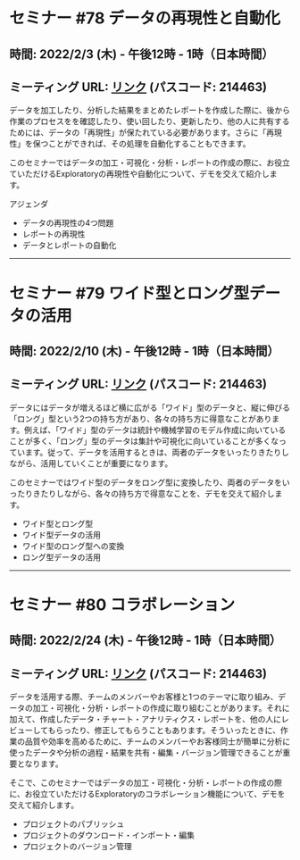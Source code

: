 # セミナー #78 データの再現性と自動化

## 時間: 2022/2/3 (木) - 午後12時 - 1時（日本時間）

## ミーティング URL: [リンク](https://us02web.zoom.us/j/331585134?pwd=VGVyeXBRWjFMT2hESFdhSU45Z2d0dz09) (パスコード: 214463)


データを加工したり、分析した結果をまとめたレポートを作成した際に、後から作業のプロセスをを確認したり、使い回したり、更新したり、他の人に共有するためには、データの「再現性」が保たれている必要があります。さらに「再現性」を保つことができれば、その処理を自動化することもできます。

このセミナーではデータの加工・可視化・分析・レポートの作成の際に、お役立ていただけるExploratoryの再現性や自動化について、デモを交えて紹介します。

アジェンダ
* データの再現性の4つ問題
* レポートの再現性
* データとレポートの自動化

----

# セミナー #79 ワイド型とロング型データの活用

## 時間: 2022/2/10 (木) - 午後12時 - 1時（日本時間）

## ミーティング URL: [リンク](https://us02web.zoom.us/j/331585134?pwd=VGVyeXBRWjFMT2hESFdhSU45Z2d0dz09) (パスコード: 214463)

データにはデータが増えるほど横に広がる「ワイド」型のデータと、縦に伸びる「ロング」型という2つの持ち方があり、各々の持ち方に得意なことがあります。例えば、「ワイド」型のデータは統計や機械学習のモデル作成に向いていることが多く、「ロング」型のデータは集計や可視化に向いていることが多くなっています。従って、データを活用するときは、両者のデータをいったりきたりしながら、活用していくことが重要になります。

このセミナーではワイド型のデータをロング型に変換したり、両者のデータをいったりきたりしながら、各々の持ち方で得意なことを、デモを交えて紹介します。

* ワイド型とロング型
* ワイド型データの活用
* ワイド型のロング型への変換
* ロング型データの活用

----

# セミナー #80 コラボレーション

## 時間: 2022/2/24 (木) - 午後12時 - 1時（日本時間）

## ミーティング URL: [リンク](https://us02web.zoom.us/j/331585134?pwd=VGVyeXBRWjFMT2hESFdhSU45Z2d0dz09) (パスコード: 214463)

データを活用する際、チームのメンバーやお客様と1つのテーマに取り組み、データの加工・可視化・分析・レポートの作成に取り組むことがあります。それに加えて、作成したデータ・チャート・アナリティクス・レポートを、他の人にレビューしてもらったり、修正してもらうこともあります。そういったときに、作業の品質や効率を高めるために、チームのメンバーやお客様同士が簡単に分析に使ったデータや分析の過程・結果を共有・編集・バージョン管理できることが重要となります。

そこで、このセミナーではデータの加工・可視化・分析・レポートの作成の際に、お役立ていただけるExploratoryのコラボレーション機能について、デモを交えて紹介します。

* プロジェクトのパブリッシュ
* プロジェクトのダウンロード・インポート・編集
* プロジェクトのバージョン管理
